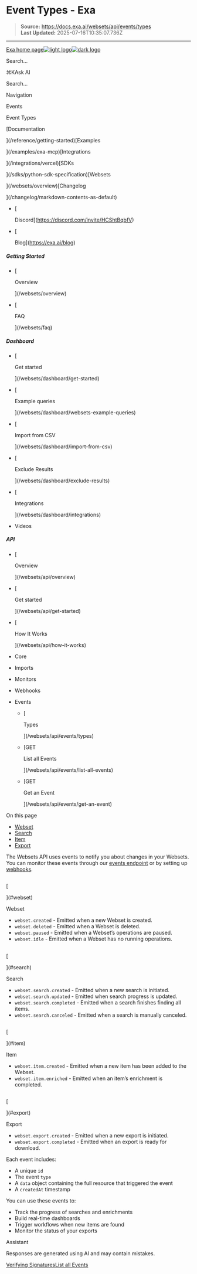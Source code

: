 # Event Types - Exa

> **Source:** https://docs.exa.ai/websets/api/events/types  
> **Last Updated:** 2025-07-16T10:35:07.736Z

---

[Exa home page![light logo](https://mintlify.s3.us-west-1.amazonaws.com/exa-52/logo/light.png)![dark logo](https://mintlify.s3.us-west-1.amazonaws.com/exa-52/logo/dark.png)](/)

Search...

⌘KAsk AI

Search...

Navigation

Events

Event Types

[Documentation

](/reference/getting-started)[Examples

](/examples/exa-mcp)[Integrations

](/integrations/vercel)[SDKs

](/sdks/python-sdk-specification)[Websets

](/websets/overview)[Changelog

](/changelog/markdown-contents-as-default)

*   [
    
    Discord](https://discord.com/invite/HCShtBqbfV)
*   [
    
    Blog](https://exa.ai/blog)

##### Getting Started

*   [
    
    Overview
    
    
    
    ](/websets/overview)
*   [
    
    FAQ
    
    
    
    ](/websets/faq)

##### Dashboard

*   [
    
    Get started
    
    
    
    ](/websets/dashboard/get-started)
*   [
    
    Example queries
    
    
    
    ](/websets/dashboard/websets-example-queries)
*   [
    
    Import from CSV
    
    
    
    ](/websets/dashboard/import-from-csv)
*   [
    
    Exclude Results
    
    
    
    ](/websets/dashboard/exclude-results)
*   [
    
    Integrations
    
    
    
    ](/websets/dashboard/integrations)
*   Videos
    

##### API

*   [
    
    Overview
    
    
    
    ](/websets/api/overview)
*   [
    
    Get started
    
    
    
    ](/websets/api/get-started)
*   [
    
    How It Works
    
    
    
    ](/websets/api/how-it-works)
*   Core
    
*   Imports
    
*   Monitors
    
*   Webhooks
    
*   Events
    
    *   [
        
        Types
        
        
        
        ](/websets/api/events/types)
    *   [GET
        
        List all Events
        
        
        
        ](/websets/api/events/list-all-events)
    *   [GET
        
        Get an Event
        
        
        
        ](/websets/api/events/get-an-event)

On this page

*   [Webset](#webset)
*   [Search](#search)
*   [Item](#item)
*   [Export](#export)

The Websets API uses events to notify you about changes in your Websets. You can monitor these events through our [events endpoint](/websets/api/events/list-all-events) or by setting up [webhooks](/websets/api/webhooks/create-a-webhook).

## 

[​

](#webset)

Webset

*   `webset.created` - Emitted when a new Webset is created.
*   `webset.deleted` - Emitted when a Webset is deleted.
*   `webset.paused` - Emitted when a Webset’s operations are paused.
*   `webset.idle` - Emitted when a Webset has no running operations.

## 

[​

](#search)

Search

*   `webset.search.created` - Emitted when a new search is initiated.
*   `webset.search.updated` - Emitted when search progress is updated.
*   `webset.search.completed` - Emitted when a search finishes finding all items.
*   `webset.search.canceled` - Emitted when a search is manually canceled.

## 

[​

](#item)

Item

*   `webset.item.created` - Emitted when a new item has been added to the Webset.
*   `webset.item.enriched` - Emitted when an item’s enrichment is completed.

## 

[​

](#export)

Export

*   `webset.export.created` - Emitted when a new export is initiated.
*   `webset.export.completed` - Emitted when an export is ready for download.

Each event includes:

*   A unique `id`
*   The event `type`
*   A `data` object containing the full resource that triggered the event
*   A `createdAt` timestamp

You can use these events to:

*   Track the progress of searches and enrichments
*   Build real-time dashboards
*   Trigger workflows when new items are found
*   Monitor the status of your exports

Assistant

Responses are generated using AI and may contain mistakes.

[Verifying Signatures](/websets/api/webhooks/verifying-signatures)[List all Events](/websets/api/events/list-all-events)